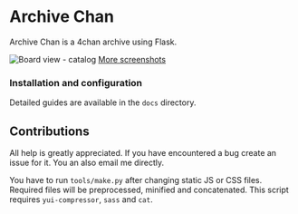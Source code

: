 # Archive Chan
Archive Chan is a 4chan archive using Flask.

![Board view - catalog](docs/screens/readme.png "Board view - catalog")
[More screenshots](http://archivechan.imgur.com/)

### Installation and configuration
Detailed guides are available in the `docs` directory.

## Contributions
All help is greatly appreciated. If you have encountered a bug create an issue
for it. You an also email me directly.

You have to run `tools/make.py` after changing static JS or CSS files. Required
files will be preprocessed, minified and concatenated. This script requires
`yui-compressor`, `sass` and `cat`.
